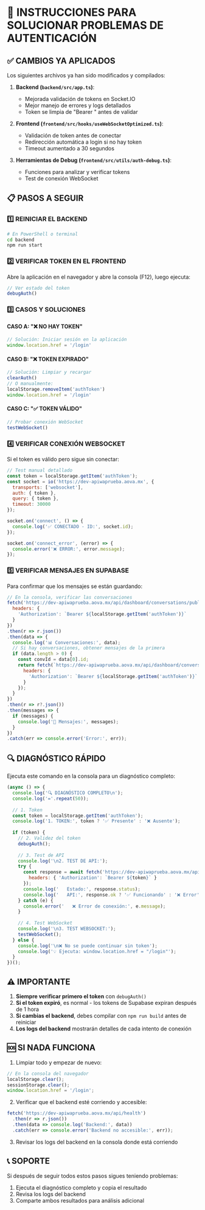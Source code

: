 # 🚀 INSTRUCCIONES PARA SOLUCIONAR PROBLEMAS DE AUTENTICACIÓN

## ✅ CAMBIOS YA APLICADOS

Los siguientes archivos ya han sido modificados y compilados:

1. **Backend (`backend/src/app.ts`)**: 
   - Mejorada validación de tokens en Socket.IO
   - Mejor manejo de errores y logs detallados
   - Token se limpia de "Bearer " antes de validar

2. **Frontend (`frontend/src/hooks/useWebSocketOptimized.ts`)**:
   - Validación de token antes de conectar
   - Redirección automática a login si no hay token
   - Timeout aumentado a 30 segundos

3. **Herramientas de Debug (`frontend/src/utils/auth-debug.ts`)**:
   - Funciones para analizar y verificar tokens
   - Test de conexión WebSocket

## 📋 PASOS A SEGUIR

### 1️⃣ REINICIAR EL BACKEND

```bash
# En PowerShell o terminal
cd backend
npm run start
```

### 2️⃣ VERIFICAR TOKEN EN EL FRONTEND

Abre la aplicación en el navegador y abre la consola (F12), luego ejecuta:

```javascript
// Ver estado del token
debugAuth()
```

### 3️⃣ CASOS Y SOLUCIONES

#### CASO A: "❌ NO HAY TOKEN"
```javascript
// Solución: Iniciar sesión en la aplicación
window.location.href = '/login'
```

#### CASO B: "❌ TOKEN EXPIRADO"
```javascript
// Solución: Limpiar y recargar
clearAuth()
// O manualmente:
localStorage.removeItem('authToken')
window.location.href = '/login'
```

#### CASO C: "✅ TOKEN VÁLIDO"
```javascript
// Probar conexión WebSocket
testWebSocket()
```

### 4️⃣ VERIFICAR CONEXIÓN WEBSOCKET

Si el token es válido pero sigue sin conectar:

```javascript
// Test manual detallado
const token = localStorage.getItem('authToken');
const socket = io('https://dev-apiwaprueba.aova.mx', {
  transports: ['websocket'],
  auth: { token },
  query: { token },
  timeout: 30000
});

socket.on('connect', () => {
  console.log('✅ CONECTADO - ID:', socket.id);
});

socket.on('connect_error', (error) => {
  console.error('❌ ERROR:', error.message);
});
```

### 5️⃣ VERIFICAR MENSAJES EN SUPABASE

Para confirmar que los mensajes se están guardando:

```javascript
// En la consola, verificar las conversaciones
fetch('https://dev-apiwaprueba.aova.mx/api/dashboard/conversations/public', {
  headers: {
    'Authorization': `Bearer ${localStorage.getItem('authToken')}`
  }
})
.then(r => r.json())
.then(data => {
  console.log('📊 Conversaciones:', data);
  // Si hay conversaciones, obtener mensajes de la primera
  if (data.length > 0) {
    const convId = data[0].id;
    return fetch(`https://dev-apiwaprueba.aova.mx/api/dashboard/conversations/${convId}/messages`, {
      headers: {
        'Authorization': `Bearer ${localStorage.getItem('authToken')}`
      }
    });
  }
})
.then(r => r?.json())
.then(messages => {
  if (messages) {
    console.log('💬 Mensajes:', messages);
  }
})
.catch(err => console.error('Error:', err));
```

## 🔍 DIAGNÓSTICO RÁPIDO

Ejecuta este comando en la consola para un diagnóstico completo:

```javascript
(async () => {
  console.log('🔍 DIAGNÓSTICO COMPLETO\n');
  console.log('='.repeat(50));
  
  // 1. Token
  const token = localStorage.getItem('authToken');
  console.log('1. TOKEN:', token ? '✅ Presente' : '❌ Ausente');
  
  if (token) {
    // 2. Validez del token
    debugAuth();
    
    // 3. Test de API
    console.log('\n2. TEST DE API:');
    try {
      const response = await fetch('https://dev-apiwaprueba.aova.mx/api/dashboard/system/info', {
        headers: { 'Authorization': `Bearer ${token}` }
      });
      console.log('   Estado:', response.status);
      console.log('   API:', response.ok ? '✅ Funcionando' : '❌ Error');
    } catch (e) {
      console.error('   ❌ Error de conexión:', e.message);
    }
    
    // 4. Test WebSocket
    console.log('\n3. TEST WEBSOCKET:');
    testWebSocket();
  } else {
    console.log('\n❌ No se puede continuar sin token');
    console.log('💡 Ejecuta: window.location.href = "/login"');
  }
})();
```

## ⚠️ IMPORTANTE

1. **Siempre verificar primero el token** con `debugAuth()`
2. **Si el token expiró**, es normal - los tokens de Supabase expiran después de 1 hora
3. **Si cambias el backend**, debes compilar con `npm run build` antes de reiniciar
4. **Los logs del backend** mostrarán detalles de cada intento de conexión

## 🆘 SI NADA FUNCIONA

1. Limpiar todo y empezar de nuevo:
```javascript
// En la consola del navegador
localStorage.clear();
sessionStorage.clear();
window.location.href = '/login';
```

2. Verificar que el backend esté corriendo y accesible:
```javascript
fetch('https://dev-apiwaprueba.aova.mx/api/health')
  .then(r => r.json())
  .then(data => console.log('Backend:', data))
  .catch(err => console.error('Backend no accesible:', err));
```

3. Revisar los logs del backend en la consola donde está corriendo

## 📞 SOPORTE

Si después de seguir todos estos pasos sigues teniendo problemas:

1. Ejecuta el diagnóstico completo y copia el resultado
2. Revisa los logs del backend
3. Comparte ambos resultados para análisis adicional